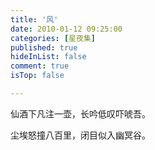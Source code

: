 ```yaml
---
title: '风'
date: 2010-01-12 09:25:00
categories: [星夜集]
published: true
hideInList: false
comment: true 
isTop: false

---
```


仙酒下凡注一壶，长吟低叹吓唬吾。

尘埃怒撞八百里，闭目似入幽冥谷。

